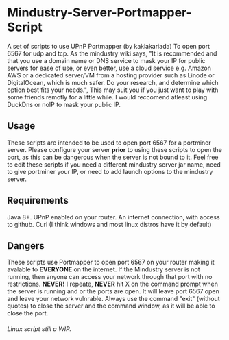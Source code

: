 # Mindustry-Server-Portmapper-Script


A set of scripts to use UPnP Portmapper (by kaklakariada) To open port 6567 for udp and tcp.
As the mindustry wiki says, "It is recommended and that you use a domain name or DNS service to mask your IP for public servers for ease of use, or even better, use a cloud service e.g. Amazon AWS or a dedicated server/VM from a hosting provider such as Linode or DigitalOcean, which is much safer. Do your research, and determine which option best fits your needs.", This may suit you if you just want to play with some friends remotly for a little while. I would reccomend atleast using DuckDns or noIP to mask your public IP.

## Usage
These scripts are intended to be used to open port 6567 for a portminer server.
Please configure your server **prior** to using these scripts to open the port, as this can be dangerous when the server is not bound to it.
Feel free to edit these scripts if you need a different mindustry server jar name, need to give portminer your IP, or need to add launch options to the mindustry server.

## Requirements
Java 8+.
UPnP enabled on your router.
An internet connection, with access to github.
Curl (I think windows and most linux distros have it by default)

## Dangers
These scripts use Portmapper to open port 6567 on your router making it avalable to **EVERYONE** on the internet. If the Mindustry server is not running, then anyone can access your network through that port with no restrictions.
**NEVER!** I repeate, **NEVER** hit X on the command prompt when the server is running and or the ports are open. It will leave port 6567 open and leave your network vulnrable. Always use the command "exit" (without quotes) to close the server and the command window, as it will be able to close the port.
	
###### Linux script still a WIP.